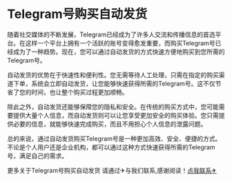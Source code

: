# Telegram号购买自动发货

随着社交媒体的不断发展，Telegram已经成为了许多人交流和传播信息的首选平台。在这样一个平台上拥有一个活跃的账号变得愈发重要，而购买Telegram号已经成为了一种趋势。现在，您可以通过自动发货的方式快速方便地购买到您所需的Telegram号。

自动发货的优势在于快速性和便利性。您无需等待人工处理，只需在指定的购买渠道下单，系统会立即自动发货，让您能够快速获得所需的Telegram号。这不仅节省了您的时间，也让整个购买过程更加顺畅。

除此之外，自动发货还能够保障您的隐私和安全。在传统的购买方式中，您可能需要提供大量个人信息，而自动发货则可以让您享受更加安全的购买体验。您只需提供必要的信息，就能够快速完成购买，而且不用担心个人信息的泄露问题。

总的来说，通过自动发货购买Telegram号是一种更加高效、安全、便捷的方式。不论是个人用户还是企业机构，都可以通过这种方式快速获得所需的Telegram号，满足自己的需求。

更多关于Telegram号购买自动发货 请通过✈与我们联系,感谢阅读！[点我联系✈](https://s.G208.com)